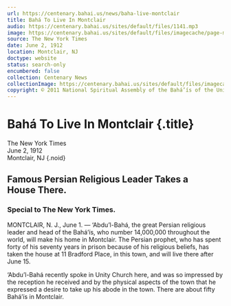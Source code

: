 ```yaml
---
url: https://centenary.bahai.us/news/baha-live-montclair
title: Bahá To Live In Montclair
audio: https://centenary.bahai.us/sites/default/files/1141.mp3
image: https://centenary.bahai.us/sites/default/files/imagecache/page-main-image/images/press_clippings/06-02-1912%2CThe%20New%20York%20Times%2CBaha%20to%20Live%20in%20Montclair%20%28pg%2011%29.png
source: The New York Times
date: June 2, 1912
location: Montclair, NJ
doctype: website
status: search-only
encumbered: false
collection: Centenary News
collectionImage: https://centenary.bahai.us/sites/default/files/imagecache/theme-image/main_image/abdulbaha-overview-small_0.jpg
copyright: © 2011 National Spiritual Assembly of the Bahá’ís of the United States
---
```



# Bahá To Live In Montclair {.title}

The New York Times  
June 2, 1912  
Montclair, NJ
{.noid}  



## Famous Persian Religious Leader Takes a House There.

### Special to The New York Times.

MONTCLAIR, N. J., June 1. — ‘Abdu’l-Bahá, the great Persian religious leader and head of the Bahá’ís, who number 14,000,000 throughout the world, will make his home in Montclair. The Persian prophet, who has spent forty of his seventy years in prison because of his religious beliefs, has taken the house at 11 Bradford Place, in this town, and will live there after June 15.

‘Abdu’l-Bahá recently spoke in Unity Church here, and was so impressed by the reception he received and by the physical aspects of the town that he expressed a desire to take up his abode in the town. There are about fifty Bahá’ís in Montclair.